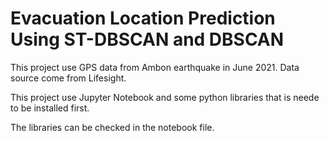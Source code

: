 # Evacuation Location Prediction Using ST-DBSCAN and DBSCAN

This project use GPS data from Ambon earthquake in June 2021. Data source come from Lifesight.

This project use Jupyter Notebook and some python libraries that is neede to be installed first.

The libraries can be checked in the notebook file.
